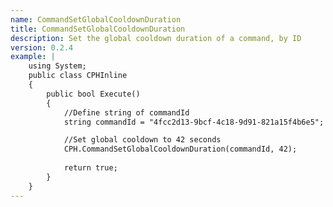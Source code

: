 ```yaml
---
name: CommandSetGlobalCooldownDuration
title: CommandSetGlobalCooldownDuration
description: Set the global cooldown duration of a command, by ID
version: 0.2.4
example: |
    using System;
    public class CPHInline
    {
        public bool Execute()
        {
            //Define string of commandId
            string commandId = "4fcc2d13-9bcf-4c18-9d91-821a15f4b6e5";

            //Set global cooldown to 42 seconds
            CPH.CommandSetGlobalCooldownDuration(commandId, 42);
            
            return true;
        }
    }
---
```

